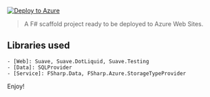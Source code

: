 [![Deploy to Azure](http://azuredeploy.net/deploybutton.png)](https://azuredeploy.net/)

> A F# scaffold project ready to be deployed to Azure Web Sites.

## Libraries used

    - [Web]: Suave, Suave.DotLiquid, Suave.Testing
    - [Data]: SQLProvider
    - [Service]: FSharp.Data, FSharp.Azure.StorageTypeProvider

Enjoy! 